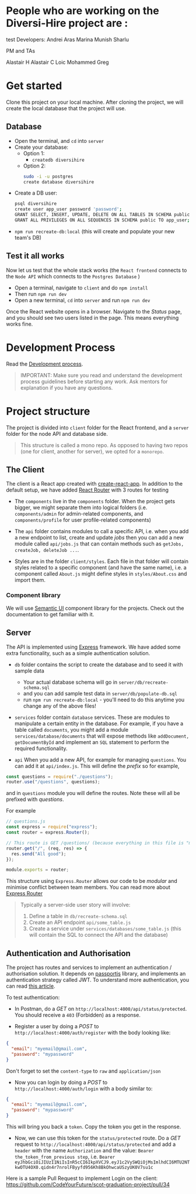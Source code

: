 # People who are working on the Diversi-Hire project are :

test
Developers:
Andrei
Aras
Marina
Munish
Sharlu

PM and TAs

Alastair H
Alastair C
Loic
Mohammed
Greg

# Get started

Clone this project on your local machine.
After cloning the project, we will create the local database that the project will use.

## Database

- Open the terminal, and `cd` into `server`
- Create your database:
  - Option 1:
    - `createdb diversihire`
  - Option 2:
    ```bash
    sudo -i -u postgres
    create database diversihire
    ```
- Create a DB user:
  ```bash
  psql diversihire
  create user app_user password 'password';
  GRANT SELECT, INSERT, UPDATE, DELETE ON ALL TABLES IN SCHEMA public TO app_user;
  GRANT ALL PRIVILEGES ON ALL SEQUENCES IN SCHEMA public TO app_user;
  ```
- `npm run recreate-db:local` (this will create and populate your new team's DB)

## Test it all works

Now let us test that the whole stack works (the `React frontend` connects to the `Node API` which connects to the `Postgres Database` )

- Open a terminal, navigate to `client` and do `npm install`
- Then run `npm run dev`
- Open a new terminal, `cd` into `server` and run `npm run dev`

Once the React website opens in a browser. Navigate to the _Status_ page, and you should see two users listed in the page. This means everything works fine.

# Development Process

Read the [Development process](CONTRIBUTING.md).

> IMPORTANT: Make sure you read and understand the development process guidelines before starting any work. Ask mentors for explanation if you have any questions.

# Project structure

The project is divided into `client` folder for the React frontend, and a `server` folder for the node API and database side.

> This structure is called a mono repo. As opposed to having two repos (one for client, another for server), we opted for a `monorepo`.

## The Client

The client is a React app created with [create-react-app](https://create-react-app.dev/). In addition to the default setup, we have added [React Router](https://reacttraining.com/react-router/) with 3 routes for testing

- The `components` live in the `components` folder. When the project gets bigger, we might separate them into logical folders (i.e. `components/admin` for admin-related components, and `components/profile` for user profile-related components)

- The `api` folder contains modules to call a specific API, i.e. when you add a new endpoint to list, create and update _jobs_ then you can add a new module called `api/jobs.js` that can contain methods such as `getJobs, createJob, deleteJob ...`.

- Styles are in the folder `client/styles`. Each file in that folder will contain styles related to a specific component (and have the same name), i.e. a component called `About.js` might define styles in `styles/About.css` and import them.

### Component library

We will use [Semantic UI](https://react.semantic-ui.com/) component library for the projects. Check out the documentation to get familiar with it.

## Server

The API is implemented using [Express](https://expressjs.com/) framework. We have added some extra functionality, such as a simple authentication solution.

- `db` folder contains the script to create the database and to seed it with sample data

  - Your actual database schema will go in `server/db/recreate-schema.sql`
  - and you can add sample test data in `server/db/populate-db.sql`
  - run `npm run recreate-db:local` - you'll need to do this anytime you change any of the above files!

- `services` folder contain `database` services. These are modules to manipulate a certain entity in the database. For example, if you have a table called `documents`, you might add a module `services/database/documents` that will expose methods like `addDocument, getDocumentById` and implement an `SQL` statement to perform the required functionality.

- `api` When you add a new API, for example for managing `questions`. You can add it at `api/index.js`. This will define the _prefix_ so for example,

```js
const questions = require("./questions");
router.use("/questions", questions);
```

and in `questions` module you will define the routes. Note these will all be prefixed with _questions_.

For example

```js
// questions.js
const express = require("express");
const router = express.Router();

// This route is GET /questions/ (because everything in this file is "mounted" on the prefix questions from the previous step)
router.get("/", (req, res) => {
  res.send("All good");
});

module.exports = router;
```

This structure using `Express.Router` allows our code to be _modular_ and minimise conflict between team members. You can read more about [Express Router](expressjs.com/en/guide/routing.html#express-router)

> Typically a server-side user story will involve:
>
> 1. Define a table in `db/recreate-schema.sql`
> 2. Create an API endpoint `api/some_table.js`
> 3. Create a service under `services/databases/some_table.js` (this will contain the SQL to connect the API and the database)

## Authentication and Authorisation

The project has routes and services to implement an authentication / authorisation solution. It depends on [passportjs](http://www.passportjs.org/) library, and implements an authentication strategy called JWT. To understand more authentication, you can read [this article](https://medium.com/front-end-weekly/learn-using-jwt-with-passport-authentication-9761539c4314).

To test authentication:

- In Postman, do a _GET_ on `http://localhost:4000/api/status/protected`. You should receive a `403` (Forbidden) as a response.

- Register a user by doing a _POST_ to `http://localhost:4000/auth/register` with the body looking like:

```json
{
  "email": "myemail@gmail.com",
  "password": "mypassword"
}
```

Don't forget to set the `content-type` to `raw` and `application/json`

- Now you can login by doing a _POST_ to `http://localhost:4000/auth/login` with a body similar to:

```json
{
  "email": "myemail@gmail.com",
  "password": "mypassword"
}
```

This will bring you back a `token`. Copy the token you get in the response.

- Now, we can use this token for the `status/protected` route. Do a _GET_ request to `http://localhost:4000/api/status/protected` and add a `header` with the name `Authorization` and the value: `Bearer the_token_from_previous step`, i.e. `Bearer eyJhbGciOiJIUzI1NiIsInR5cCI6IkpXVCJ9.eyJ1c2VySWQiOjMsImlhdCI6MTU2NTkwOTU4OX0.qidn4r7nrolFByyfd956Kh8BkOhwcaUSzyUK0V7su1c`

Here is a sample Pull Request to implement Login on the client: https://github.com/CodeYourFuture/scot-graduation-project/pull/34
